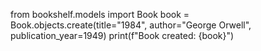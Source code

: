 from bookshelf.models import Book
book = Book.objects.create(title="1984", author="George Orwell", publication_year=1949)
print(f"Book created: {book}")
